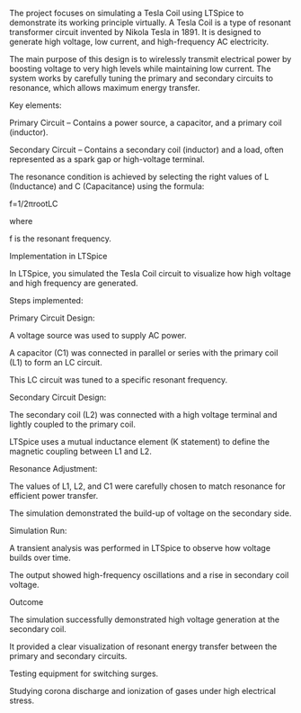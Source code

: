 The project focuses on simulating a Tesla Coil using LTSpice to demonstrate its working principle virtually.
A Tesla Coil is a type of resonant transformer circuit invented by Nikola Tesla in 1891. It is designed to generate high voltage, low current, and high-frequency AC electricity.

The main purpose of this design is to wirelessly transmit electrical power by boosting voltage to very high levels while maintaining low current. The system works by carefully tuning the primary and secondary circuits to resonance, which allows maximum energy transfer.

Key elements:

Primary Circuit – Contains a power source, a capacitor, and a primary coil (inductor).

Secondary Circuit – Contains a secondary coil (inductor) and a load, often represented as a spark gap or high-voltage terminal.

The resonance condition is achieved by selecting the right values of L (Inductance) and C (Capacitance) using the formula:

f=1/2πrootLC

where 

f is the resonant frequency.

Implementation in LTSpice

In LTSpice, you simulated the Tesla Coil circuit to visualize how high voltage and high frequency are generated.

Steps implemented:

Primary Circuit Design:

A voltage source was used to supply AC power.

A capacitor (C1) was connected in parallel or series with the primary coil (L1) to form an LC circuit.

This LC circuit was tuned to a specific resonant frequency.

Secondary Circuit Design:

The secondary coil (L2) was connected with a high voltage terminal and lightly coupled to the primary coil.

LTSpice uses a mutual inductance element (K statement) to define the magnetic coupling between L1 and L2.

Resonance Adjustment:

The values of L1, L2, and C1 were carefully chosen to match resonance for efficient power transfer.

The simulation demonstrated the build-up of voltage on the secondary side.

Simulation Run:

A transient analysis was performed in LTSpice to observe how voltage builds over time.

The output showed high-frequency oscillations and a rise in secondary coil voltage.

Outcome

The simulation successfully demonstrated high voltage generation at the secondary coil.

It provided a clear visualization of resonant energy transfer between the primary and secondary circuits.


Testing equipment for switching surges.

Studying corona discharge and ionization of gases under high electrical stress.
